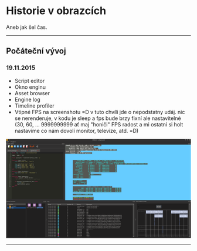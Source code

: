 # Historie v obrazcích

Aneb jak šel čas.

---

## Počáteční vývoj

### 19.11.2015

* Script editor
* Okno enginu
* Asset browser
* Engine log
* Timeline profiler
* Vtipné FPS na screenshotu =D v tuto chvíli jde o nepodstatny udáj. nic se nerenderuje, v kodu je sleep a fps bude
  brzy fixní ale nastavitelné (30, 60, ... 9999999999 ať maj "honiči" FPS radost a mi ostatní si holt
  nastavíme co nám dovolí monitor, televize, atd. =D)

[![Prototyp](../img/prototyp.png)](../img/prototyp.png)

---

